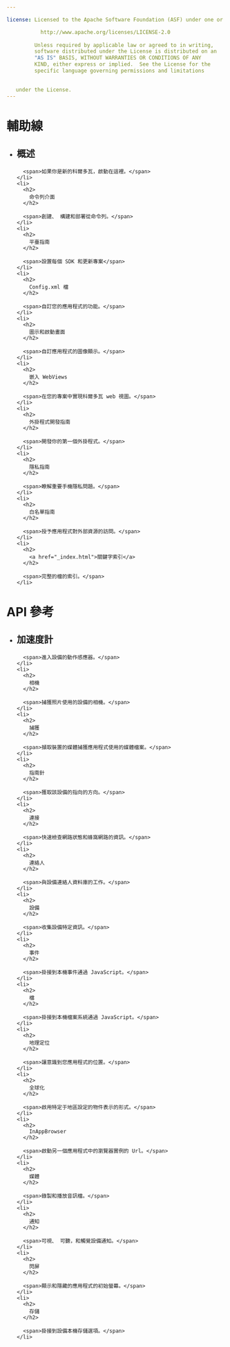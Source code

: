 ```yaml
---

license: Licensed to the Apache Software Foundation (ASF) under one or more contributor license agreements. See the NOTICE file distributed with this work for additional information regarding copyright ownership. The ASF licenses this file to you under the Apache License, Version 2.0 (the "License"); you may not use this file except in compliance with the License. You may obtain a copy of the License at

           http://www.apache.org/licenses/LICENSE-2.0
    
         Unless required by applicable law or agreed to in writing,
         software distributed under the License is distributed on an
         "AS IS" BASIS, WITHOUT WARRANTIES OR CONDITIONS OF ANY
         KIND, either express or implied.  See the License for the
         specific language governing permissions and limitations
    

   under the License.
---
```


<div id="home">
  <h1>
    輔助線
  </h1>
  
  <ul>
    <li>
      <h2>
        概述
      </h2>
      
      <span>如果你是新的科爾多瓦，啟動在這裡。</span>
    </li>
    <li>
      <h2>
        命令列介面
      </h2>
      
      <span>創建、 構建和部署從命令列。</span>
    </li>
    <li>
      <h2>
        平臺指南
      </h2>
      
      <span>設置每個 SDK 和更新專案</span>
    </li>
    <li>
      <h2>
        Config.xml 檔
      </h2>
      
      <span>自訂您的應用程式的功能。</span>
    </li>
    <li>
      <h2>
        圖示和啟動畫面
      </h2>
      
      <span>自訂應用程式的圖像顯示。</span>
    </li>
    <li>
      <h2>
        嵌入 WebViews
      </h2>
      
      <span>在您的專案中實現科爾多瓦 web 視圖。</span>
    </li>
    <li>
      <h2>
        外掛程式開發指南
      </h2>
      
      <span>開發你的第一個外掛程式。</span>
    </li>
    <li>
      <h2>
        隱私指南
      </h2>
      
      <span>瞭解重要手機隱私問題。</span>
    </li>
    <li>
      <h2>
        白名單指南
      </h2>
      
      <span>授予應用程式對外部資源的訪問。</span>
    </li>
    <li>
      <h2>
        <a href="_index.html">關鍵字索引</a>
      </h2>
      
      <span>完整的檔的索引。</span>
    </li>
  </ul>
  
  <h1>
    API 參考
  </h1>
  
  <ul>
    <li>
      <h2>
        加速度計
      </h2>
      
      <span>進入設備的動作感應器。</span>
    </li>
    <li>
      <h2>
        相機
      </h2>
      
      <span>捕獲照片使用的設備的相機。</span>
    </li>
    <li>
      <h2>
        捕獲
      </h2>
      
      <span>擷取裝置的媒體捕獲應用程式使用的媒體檔案。</span>
    </li>
    <li>
      <h2>
        指南針
      </h2>
      
      <span>獲取該設備的指向的方向。</span>
    </li>
    <li>
      <h2>
        連接
      </h2>
      
      <span>快速檢查網路狀態和蜂窩網路的資訊。</span>
    </li>
    <li>
      <h2>
        連絡人
      </h2>
      
      <span>與設備連絡人資料庫的工作。</span>
    </li>
    <li>
      <h2>
        設備
      </h2>
      
      <span>收集設備特定資訊。</span>
    </li>
    <li>
      <h2>
        事件
      </h2>
      
      <span>掛接到本機事件通過 JavaScript。</span>
    </li>
    <li>
      <h2>
        檔
      </h2>
      
      <span>掛接到本機檔案系統通過 JavaScript。</span>
    </li>
    <li>
      <h2>
        地理定位
      </h2>
      
      <span>讓意識到您應用程式的位置。</span>
    </li>
    <li>
      <h2>
        全球化
      </h2>
      
      <span>啟用特定于地區設定的物件表示的形式。</span>
    </li>
    <li>
      <h2>
        InAppBrowser
      </h2>
      
      <span>啟動另一個應用程式中的瀏覽器實例的 Url。</span>
    </li>
    <li>
      <h2>
        媒體
      </h2>
      
      <span>錄製和播放音訊檔。</span>
    </li>
    <li>
      <h2>
        通知
      </h2>
      
      <span>可視、 可聽，和觸覺設備通知。</span>
    </li>
    <li>
      <h2>
        閃屏
      </h2>
      
      <span>顯示和隱藏的應用程式的初始螢幕。</span>
    </li>
    <li>
      <h2>
        存儲
      </h2>
      
      <span>掛接到設備本機存儲選項。</span>
    </li>
  </ul>
</div>